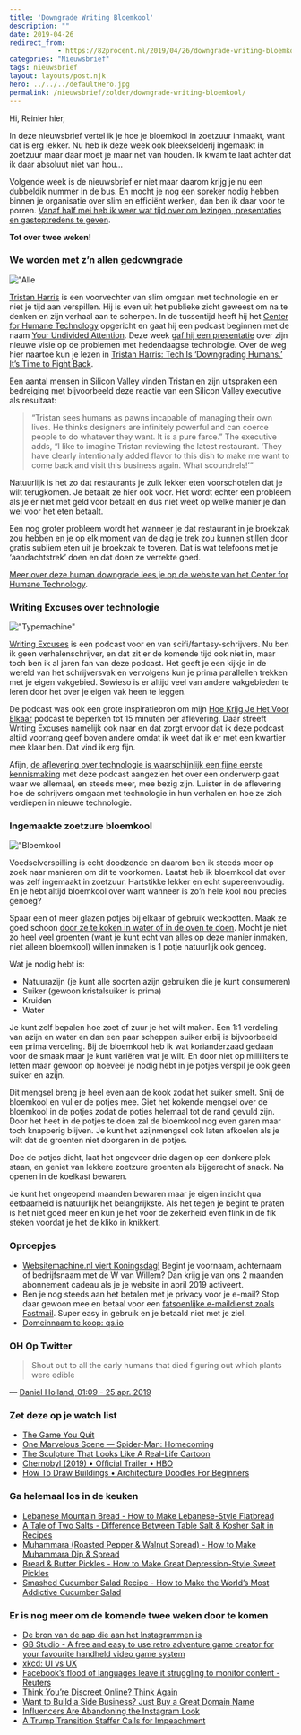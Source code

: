 ```yaml
---
title: 'Downgrade Writing Bloemkool'
description: ""
date: 2019-04-26
redirect_from: 
            - https://82procent.nl/2019/04/26/downgrade-writing-bloemkool/
categories: "Nieuwsbrief"
tags: nieuwsbrief	
layout: layouts/post.njk
hero: ../../../defaultHero.jpg
permalink: /nieuwsbrief/zolder/downgrade-writing-bloemkool/
---
```

Hi, Reinier hier,

In deze nieuwsbrief vertel ik je hoe je bloemkool in zoetzuur inmaakt, want dat is erg lekker. Nu heb ik deze week ook bleekselderij ingemaakt in zoetzuur maar daar moet je maar net van houden. Ik kwam te laat achter dat ik daar absoluut niet van hou…

Volgende week is de nieuwsbrief er niet maar daarom krijg je nu een dubbeldik nummer in de bus. En mocht je nog een spreker nodig hebben binnen je organisatie over slim en efficiënt werken, dan ben ik daar voor te porren. [Vanaf half mei heb ik weer wat tijd over om lezingen, presentaties en gastoptredens te geven](https://reinierladan.nl/spreker/).

**Tot over twee weken!**

### We worden met z’n allen gedowngrade

!["Alle]("https://reinierladan.nl/assets/human-downgrade.jpg")

[Tristan Harris](https://en.wikipedia.org/wiki/Tristan_Harris) is een voorvechter van slim omgaan met technologie en er niet je tijd aan verspillen. Hij is even uit het publieke zicht geweest om na te denken en zijn verhaal aan te scherpen. In de tussentijd heeft hij het [Center for Humane Technology](https://humanetech.com/) opgericht en gaat hij een podcast beginnen met de naam [Your Undivided Attention](https://podcasts.apple.com/us/podcast/id1460030305). Deze week [gaf hij een presentatie](https://news.yahoo.com/technology-ethics-campaigners-offer-plan-fight-human-downgrading-003353896--finance.html) over zijn nieuwe visie op de problemen met hedendaagse technologie. Over de weg hier naartoe kun je lezen in [Tristan Harris: Tech Is ‘Downgrading Humans.’ It’s Time to Fight Back](https://www.wired.com/story/tristan-harris-tech-is-downgrading-humans-time-to-fight-back/).

Een aantal mensen in Silicon Valley vinden Tristan en zijn uitspraken een bedreiging met bijvoorbeeld deze reactie van een Silicon Valley executive als resultaat:

> “Tristan sees humans as pawns incapable of managing their own lives. He thinks designers are infinitely powerful and can coerce people to do whatever they want. It is a pure farce.” The executive adds, “I like to imagine Tristan reviewing the latest restaurant. ‘They have clearly intentionally added flavor to this dish to make me want to come back and visit this business again. What scoundrels!’”

Natuurlijk is het zo dat restaurants je zulk lekker eten voorschotelen dat je wilt terugkomen. Je betaalt ze hier ook voor. Het wordt echter een probleem als je er niet met geld voor betaalt en dus niet weet op welke manier je dan wel voor het eten betaalt.

Een nog groter probleem wordt het wanneer je dat restaurant in je broekzak zou hebben en je op elk moment van de dag je trek zou kunnen stillen door gratis subliem eten uit je broekzak te toveren. Dat is wat telefoons met je ‘aandachtstrek’ doen en dat doen ze verrekte goed.

[Meer over deze human downgrade lees je op de website van het Center for Humane Technology](https://humanetech.com/problem/).

### Writing Excuses over technologie

!["Typemachine"]("https://reinierladan.nl/assets/typewriter.jpg")

[Writing Excuses](https://writingexcuses.com) is een podcast voor en van scifi/fantasy-schrijvers. Nu ben ik geen verhalenschrijver, en dat zit er de komende tijd ook niet in, maar toch ben ik al jaren fan van deze podcast. Het geeft je een kijkje in de wereld van het schrijversvak en vervolgens kun je prima parallellen trekken met je eigen vakgebied. Sowieso is er altijd veel van andere vakgebieden te leren door het over je eigen vak heen te leggen.

De podcast was ook een grote inspiratiebron om mijn [Hoe Krijg Je Het Voor Elkaar](https://hoekrijgjehetvoorelkaar.nl) podcast te beperken tot 15 minuten per aflevering. Daar streeft Writing Excuses namelijk ook naar en dat zorgt ervoor dat ik deze podcast altijd voorrang geef boven andere omdat ik weet dat ik er met een kwartier mee klaar ben. Dat vind ik erg fijn.

Afijn, [de aflevering over technologie is waarschijnlijk een fijne eerste kennismaking](https://writingexcuses.com/2019/04/14/14-15-technology/) met deze podcast aangezien het over een onderwerp gaat waar we allemaal, en steeds meer, mee bezig zijn. Luister in de aflevering hoe de schrijvers omgaan met technologie in hun verhalen en hoe ze zich verdiepen in nieuwe technologie.

### Ingemaakte zoetzure bloemkool

!["Bloemkool]("https://reinierladan.nl/assets/bloemkool-zoetzuur.jpg")

Voedselverspilling is echt doodzonde en daarom ben ik steeds meer op zoek naar manieren om dit te voorkomen. Laatst heb ik bloemkool dat over was zelf ingemaakt in zoetzuur. Hartstikke lekker en echt supereenvoudig. En je hebt altijd bloemkool over want wanneer is zo’n hele kool nou precies genoeg?

Spaar een of meer glazen potjes bij elkaar of gebruik weckpotten. Maak ze goed schoon [door ze te koken in water of in de oven te doen](https://www.culy.nl/inspiratie/flessen-en-weckpotjes-steriliseren-doe-je-zo/). Mocht je niet zo heel veel groenten (want je kunt echt van alles op deze manier inmaken, niet alleen bloemkool) willen inmaken is 1 potje natuurlijk ook genoeg.

Wat je nodig hebt is:

- Natuurazijn (je kunt alle soorten azijn gebruiken die je kunt consumeren)
- Suiker (gewoon kristalsuiker is prima)
- Kruiden
- Water

Je kunt zelf bepalen hoe zoet of zuur je het wilt maken. Een 1:1 verdeling van azijn en water en dan een paar scheppen suiker erbij is bijvoorbeeld een prima verdeling. Bij de bloemkool heb ik wat korianderzaad gedaan voor de smaak maar je kunt variëren wat je wilt. En door niet op milliliters te letten maar gewoon op hoeveel je nodig hebt in je potjes verspil je ook geen suiker en azijn.

Dit mengsel breng je heel even aan de kook zodat het suiker smelt. Snij de bloemkool en vul er de potjes mee. Giet het kokende mengsel over de bloemkool in de potjes zodat de potjes helemaal tot de rand gevuld zijn. Door het heet in de potjes te doen zal de bloemkool nog even garen maar toch knapperig blijven. Je kunt het azijnmengsel ook laten afkoelen als je wilt dat de groenten niet doorgaren in de potjes.

Doe de potjes dicht, laat het ongeveer drie dagen op een donkere plek staan, en geniet van lekkere zoetzure groenten als bijgerecht of snack. Na openen in de koelkast bewaren.

Je kunt het ongeopend maanden bewaren maar je eigen inzicht qua eetbaarheid is natuurlijk het belangrijkste. Als het tegen je begint te praten is het niet goed meer en kun je het voor de zekerheid even flink in de fik steken voordat je het de kliko in knikkert.

### Oproepjes

- [Websitemachine.nl viert Koningsdag!](https://www.websitemachine.nl/nieuws/?nieuws=Begnt_je_naam_met_de_W_van_Willem&item=9&campaign=koningsdag2019) Begint je voornaam, achternaam of bedrijfsnaam met de W van Willem? Dan krijg je van ons 2 maanden abonnement cadeau als je je website in april 2019 activeert.
- Ben je nog steeds aan het betalen met je privacy voor je e-mail? Stop daar gewoon mee en betaal voor een [fatsoenlijke e-maildienst zoals Fastmail](https://www.fastmail.com/?STKI=16948328). Super easy in gebruik en je betaald niet met je ziel.
- [Domeinnaam te koop: qs.io](https://qs.io)

### OH Op Twitter

> Shout out to all the early humans that died figuring out which plants were edible

— [Daniel Holland, 01:09 - 25 apr. 2019](https://twitter.com/DannyDutch/status/1121189457015844864)

### Zet deze op je watch list

- [The Game You Quit](https://www.youtube.com/watch?v=OeJobV4jJG0)
- [One Marvelous Scene — Spider-Man: Homecoming](https://www.youtube.com/watch?v=yXSW9JcQnik)
- [The Sculpture That Looks Like A Real-Life Cartoon](https://www.youtube.com/watch?v=j9JD9W0n7gE)
- [Chernobyl (2019) • Official Trailer • HBO](https://www.youtube.com/watch?v=s9APLXM9Ei8)
- [How To Draw Buildings • Architecture Doodles For Beginners](https://www.youtube.com/watch?v=kBWnwLwPMgA)

### Ga helemaal los in de keuken

- [Lebanese Mountain Bread - How to Make Lebanese-Style Flatbread](https://www.youtube.com/watch?v=DfObqgc0TnQ)
- [A Tale of Two Salts - Difference Between Table Salt & Kosher Salt in Recipes](https://www.youtube.com/watch?v=XGCY9Cpia_A&t=161s)
- [Muhammara (Roasted Pepper & Walnut Spread) - How to Make Muhammara Dip & Spread](https://www.youtube.com/watch?v=oY0mAgjxTC8)
- [Bread & Butter Pickles - How to Make Great Depression-Style Sweet Pickles](https://www.youtube.com/watch?v=0yOA1WnlpWY)
- [Smashed Cucumber Salad Recipe - How to Make the World’s Most Addictive Cucumber Salad](https://www.youtube.com/watch?v=kCJcD7fYPWg)

### Er is nog meer om de komende twee weken door te komen

- [De bron van de aap die aan het Instagrammen is](https://www.instagram.com/p/Bwf080_Bfby/)
- [GB Studio - A free and easy to use retro adventure game creator for your favourite handheld video game system](https://www.gbstudio.dev/)
- [xkcd: UI vs UX](https://xkcd.com/2141/)
- [Facebook’s flood of languages leave it struggling to monitor content - Reuters](https://www.reuters.com/article/us-facebook-languages-insight/facebooks-flood-of-languages-leave-it-struggling-to-monitor-content-idUSKCN1RZ0DW?utm_campaign=The%20Interface&utm_medium=Social&utm_source=twitter)
- [Think You’re Discreet Online? Think Again](https://www.nytimes.com/2019/04/21/opinion/computational-inference.html?utm_campaign=The%20Interface&utm_medium=email&utm_source=Revue%20newsletter)
- [Want to Build a Side Business? Just Buy a Great Domain Name](https://www.deepsouthventures.com/build-a-side-business/)
- [Influencers Are Abandoning the Instagram Look](https://www.theatlantic.com/technology/archive/2019/04/influencers-are-abandoning-instagram-look/587803/)
- [A Trump Transition Staffer Calls for Impeachment](https://www.theatlantic.com/ideas/archive/2019/04/gop-staffer-advocates-trumps-impeachment/587785/)
